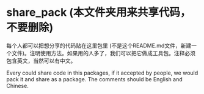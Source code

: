# share_pack (本文件夹用来共享代码，不要删除)
每个人都可以把想分享的代码贴在这里包里 (不是这个README.md文件，新建一个文件)。注明使用方法。如果用的人多了，我们可以把它做成工具包。注释必须包含英文，当然可以有中文。

Every could share code in this packages, if it accepted by people, we would pack it and share as a package. The comments should be English and Chinese.

